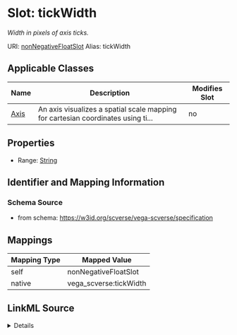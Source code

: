 

# Slot: tickWidth 


_Width in pixels of axis ticks._





URI: [nonNegativeFloatSlot](nonNegativeFloatSlot)
Alias: tickWidth

<!-- no inheritance hierarchy -->





## Applicable Classes

| Name | Description | Modifies Slot |
| --- | --- | --- |
| [Axis](Axis.md) | An axis visualizes a spatial scale mapping for cartesian coordinates using ti... |  no  |







## Properties

* Range: [String](String.md)





## Identifier and Mapping Information







### Schema Source


* from schema: https://w3id.org/scverse/vega-scverse/specification




## Mappings

| Mapping Type | Mapped Value |
| ---  | ---  |
| self | nonNegativeFloatSlot |
| native | vega_scverse:tickWidth |




## LinkML Source

<details>
```yaml
name: tickWidth
description: Width in pixels of axis ticks.
from_schema: https://w3id.org/scverse/vega-scverse/specification
rank: 1000
slot_uri: nonNegativeFloatSlot
alias: tickWidth
owner: Axis
domain_of:
- Axis
range: string

```
</details>